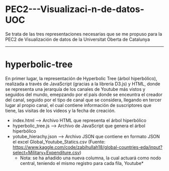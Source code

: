 # PEC2---Visualizaci-n-de-datos-UOC
Se trata de las tres representaciones necesarias que se me propuso para la PEC2 de Visualización de datos de la Universitat Oberta de Catalunya

-----------------------------------------------------------------------------------------------------------------------------------------------------------------------------------------------------------------------------------------------------

# hyperbolic-tree
En primer lugar, la representación de Hyperbolic Tree (árbol hiperbólico), realizada a través de JavaScript (gracias a la librería D3.js) y HTML, donde se representa una jerarquía de los canales de Youtube más vistos y seguidos del mundo, emepzando por el país donde se enceuntra el creador del canal, seguido por el tipo de canal que se considera, llegando en tercer lugar al propio canal, el cual contiene información de suscriptores que tiene, las visitas de los videos y la fecha de creación.

  - index.html -->  Archivo HTML que representa el árbol hiperbólico
  - hyperbolic_tree.js --> Archivo de JavaScript que genera el árbol hiperbólico
  - yotube_hierachy.json --> Archivo JSON que contiene en formato JSON el excel Global_Youtube_Statics.csv (Fuente: https://www.kaggle.com/code/zabihullah18/global-countries-eda/input?select=Military+Expenditure.csv)
    * Nota: se ha añadido una nueva columna, la cual actuará como nodo central, teniendo el mismo registro para cada fila, Youtube*

